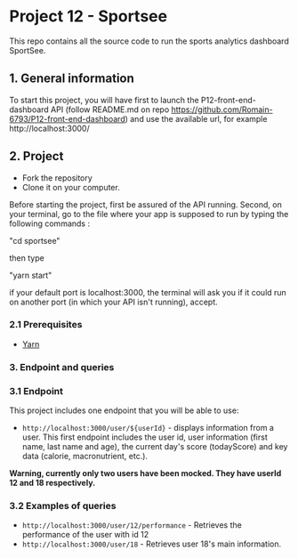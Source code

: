 # Project 12 - Sportsee

This repo contains all the source code to run the sports analytics dashboard SportSee.

## 1. General information

To start this project, you will have first to launch the P12-front-end-dashboard API (follow README.md on repo https://github.com/Romain-6793/P12-front-end-dashboard)
and use the available url, for example http://localhost:3000/

## 2. Project

- Fork the repository
- Clone it on your computer.

Before starting the project, first be assured of the API running.
Second, on your terminal, go to the file where your app is supposed to run by typing the following commands :

"cd sportsee"

then type

"yarn start"

if your default port is localhost:3000, the terminal will ask you if it could run on another port (in which your API isn't running), accept.

### 2.1 Prerequisites

- [Yarn](https://yarnpkg.com/)

### 3. Endpoint and queries

### 3.1 Endpoint

This project includes one endpoint that you will be able to use:

- `http://localhost:3000/user/${userId}` - displays information from a user. This first endpoint includes the user id, user information (first name, last name and age), the current day's score (todayScore) and key data (calorie, macronutrient, etc.).

**Warning, currently only two users have been mocked. They have userId 12 and 18 respectively.**

### 3.2 Examples of queries

- `http://localhost:3000/user/12/performance` - Retrieves the performance of the user with id 12
- `http://localhost:3000/user/18` - Retrieves user 18's main information.
